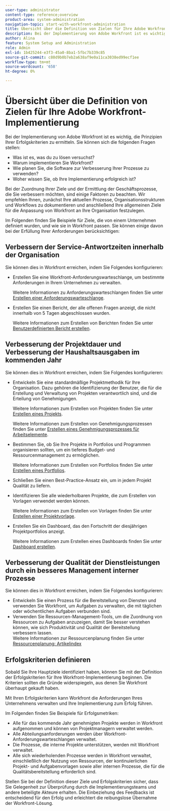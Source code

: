 ```yaml
---
user-type: administrator
content-type: reference;overview
product-area: system-administration
navigation-topic: start-with-workfront-administration
title: Übersicht über die Definition von Zielen für Ihre Adobe Workfront-Implementierung
description: Bei der Implementierung von Adobe Workfront ist es wichtig, die Prinzipien Ihrer Erfolgskriterien zu ermitteln. Es wird empfohlen, zunächst Ihre aktuellen Prozesse, Organisationsstrukturen und Workflows zu dokumentieren und anschließend Ihre allgemeinen Ziele für die Anpassung von Workfront an Ihre Organisation festzulegen.
author: Alina
feature: System Setup and Administration
role: Admin
exl-id: 1b425244-e3f3-45a0-8ba1-5fbc7b339c85
source-git-commit: c80d9b0b7eb2a638af9e0a11ca3038ed99ecf1ee
workflow-type: tm+mt
source-wordcount: '658'
ht-degree: 0%

---
```


# Übersicht über die Definition von Zielen für Ihre Adobe Workfront-Implementierung

<!--Audited: 12/2023-->

Bei der Implementierung von Adobe Workfront ist es wichtig, die Prinzipien Ihrer Erfolgskriterien zu ermitteln. Sie können sich die folgenden Fragen stellen:

* Was ist es, was du zu lösen versuchst?
* Warum implementieren Sie Workfront?
* Wie planen Sie, die Software zur Verbesserung Ihrer Prozesse zu verwenden?
* Woher wissen Sie, ob Ihre Implementierung erfolgreich ist?

Bei der Zuordnung Ihrer Ziele und der Ermittlung der Geschäftsprozesse, die Sie verbessern möchten, sind einige Faktoren zu beachten. Wir empfehlen Ihnen, zunächst Ihre aktuellen Prozesse, Organisationsstrukturen und Workflows zu dokumentieren und anschließend Ihre allgemeinen Ziele für die Anpassung von Workfront an Ihre Organisation festzulegen.

Im Folgenden finden Sie Beispiele für Ziele, die von einem Unternehmen definiert wurden, und wie sie in Workfront passen. Sie können einige davon bei der Erfüllung Ihrer Anforderungen berücksichtigen:

## Verbessern der Service-Antwortzeiten innerhalb der Organisation

Sie können dies in Workfront erreichen, indem Sie Folgendes konfigurieren:

* Erstellen Sie eine Workfront-Anforderungswarteschlange, um bestimmte Anforderungen in Ihrem Unternehmen zu verwalten.

  Weitere Informationen zu Anforderungswarteschlangen finden Sie unter [Erstellen einer Anforderungswarteschlange](../../manage-work/requests/create-and-manage-request-queues/create-request-queue.md).

* Erstellen Sie einen Bericht, der alle offenen Fragen anzeigt, die nicht innerhalb von 5 Tagen abgeschlossen wurden.

  Weitere Informationen zum Erstellen von Berichten finden Sie unter [Benutzerdefinierten Bericht erstellen](../../reports-and-dashboards/reports/creating-and-managing-reports/create-custom-report.md).

## Verbesserung der Projektdauer und Verbesserung der Haushaltsausgaben im kommenden Jahr

Sie können dies in Workfront erreichen, indem Sie Folgendes konfigurieren:

* Entwickeln Sie eine standardmäßige Projektmethodik für Ihre Organisation. Dazu gehören die Identifizierung der Benutzer, die für die Erstellung und Verwaltung von Projekten verantwortlich sind, und die Erteilung von Genehmigungen.

  Weitere Informationen zum Erstellen von Projekten finden Sie unter [Erstellen eines Projekts](../../manage-work/projects/create-projects/create-project.md).

  Weitere Informationen zum Erstellen von Genehmigungsprozessen finden Sie unter [Erstellen eines Genehmigungsprozesses für Arbeitselemente](../../administration-and-setup/customize-workfront/configure-approval-milestone-processes/create-approval-processes.md).

* Bestimmen Sie, ob Sie Ihre Projekte in Portfolios und Programmen organisieren sollten, um ein tieferes Budget- und Ressourcenmanagement zu ermöglichen.

  Weitere Informationen zum Erstellen von Portfolios finden Sie unter [Erstellen eines Portfolios](../../manage-work/portfolios/create-and-manage-portfolios/create-portfolios.md).

* Schließen Sie einen Best-Practice-Ansatz ein, um in jedem Projekt Qualität zu liefern.
* Identifizieren Sie alle wiederholbaren Projekte, die zum Erstellen von Vorlagen verwendet werden können.

  Weitere Informationen zum Erstellen von Vorlagen finden Sie unter [Erstellen einer Projektvorlage](../../manage-work/projects/create-and-manage-templates/create-template.md).

* Erstellen Sie ein Dashboard, das den Fortschritt der diesjährigen Projektportfolios anzeigt.

  Weitere Informationen zum Erstellen eines Dashboards finden Sie unter [Dashboard erstellen](../../reports-and-dashboards/dashboards/creating-and-managing-dashboards/create-dashboard.md).

## Verbesserung der Qualität der Dienstleistungen durch ein besseres Management interner Prozesse

Sie können dies in Workfront erreichen, indem Sie Folgendes konfigurieren:

* Entwickeln Sie einen Prozess für die Bereitstellung von Diensten und verwenden Sie Workfront, um Aufgaben zu verwalten, die mit täglichen oder wöchentlichen Aufgaben verbunden sind.
* Verwenden Sie Ressourcen-Management-Tools, um die Zuordnung von Ressourcen zu Aufgaben anzuzeigen, damit Sie besser verstehen können, wie sich Produktivität und Qualität der Bereitstellung verbessern lassen.\
  Weitere Informationen zur Ressourcenplanung finden Sie unter [Ressourcenplanung: Artikelindex](../../resource-mgmt/resource-planning/resource-planning-overview.md)

## Erfolgskriterien definieren

Sobald Sie Ihre Hauptziele identifiziert haben, können Sie mit der Definition der Erfolgskriterien für Ihre Workfront-Implementierung beginnen. Die Kriterien sollten die Gründe widerspiegeln, aus denen Sie Workfront überhaupt gekauft haben.

Mit Ihren Erfolgskriterien kann Workfront die Anforderungen Ihres Unternehmens verwalten und Ihre Implementierung zum Erfolg führen.

Im Folgenden finden Sie Beispiele für Erfolgsmetriken:

* Alle für das kommende Jahr genehmigten Projekte werden in Workfront aufgenommen und können von Projektmanagern verwaltet werden.
* Alle Abteilungsanforderungen werden über Workfront-Anforderungswarteschlangen verwaltet.
* Die Prozesse, die interne Projekte unterstützen, werden mit Workfront verwaltet.
* Alle sich wiederholenden Prozesse werden in Workfront verwaltet, einschließlich der Nutzung von Ressourcen, der kontinuierlichen Projekt- und Aufgabenvorlagen sowie aller internen Prozesse, die für die Qualitätsbereitstellung erforderlich sind.

Stellen Sie bei der Definition dieser Ziele und Erfolgskriterien sicher, dass Sie Gelegenheit zur Überprüfung durch die Implementierungsteams und andere beteiligte Akteure erhalten. Die Einbeziehung des Feedbacks ist entscheidend für den Erfolg und erleichtert die reibungslose Übernahme der Workfront-Lösung.
